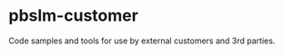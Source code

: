 pbslm-customer
==============

Code samples and tools for use by external customers and 3rd parties.
